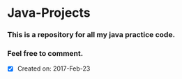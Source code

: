 # Java-Projects
### This is a repository for all my java practice code.
### Feel free to comment.

- [x] Created on: 2017-Feb-23
